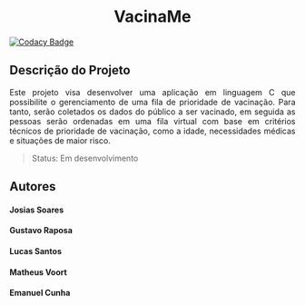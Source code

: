 <h1 align="center"> VacinaMe </h1>

[![Codacy Badge](https://app.codacy.com/project/badge/Grade/6418e46802354704a8065287fb5ac636)](https://www.codacy.com/gh/josiassoares/VacinaMe/dashboard?utm_source=github.com&amp;utm_medium=referral&amp;utm_content=josiassoares/VacinaMe&amp;utm_campaign=Badge_Grade)

## Descrição do Projeto
<p align="justify"> Este projeto visa desenvolver uma aplicação em linguagem C que possibilite o gerenciamento de uma fila de prioridade de vacinação. Para tanto, serão coletados os dados do público a ser vacinado, em seguida as pessoas serão ordenadas em uma fila virtual com base em critérios técnicos de prioridade de vacinação, como a idade, necessidades médicas e situações de maior risco.
</p>

> Status: Em desenvolvimento

## Autores
<h4>Josias Soares</h4>
<h4>Gustavo Raposa</h4>
<h4>Lucas Santos</h4>
<h4>Matheus Voort</h4>
<h4>Emanuel Cunha</h4>
